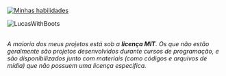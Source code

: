 [![Minhas habilidades](https://skillicons.dev/icons?i=kotlin,ts,angular,spring,docker,latex,sass,figma,idea)](https://skillicons.dev)

<p><img align="left" src="https://github-readme-stats.vercel.app/api/top-langs?username=LucasWithBoots&show_icons=true&locale=en&layout=compact" alt="LucasWithBoots" /> </p>

<br clear="left"/>

<br/>

<i>A maioria dos meus projetos está sob a <b>licença MIT</b>. Os que não estão geralmente são projetos desenvolvidos durante cursos de programação, e são disponibilizados junto com materiais (como códigos e arquivos de mídia) que não possuem uma licença específica.</i>
